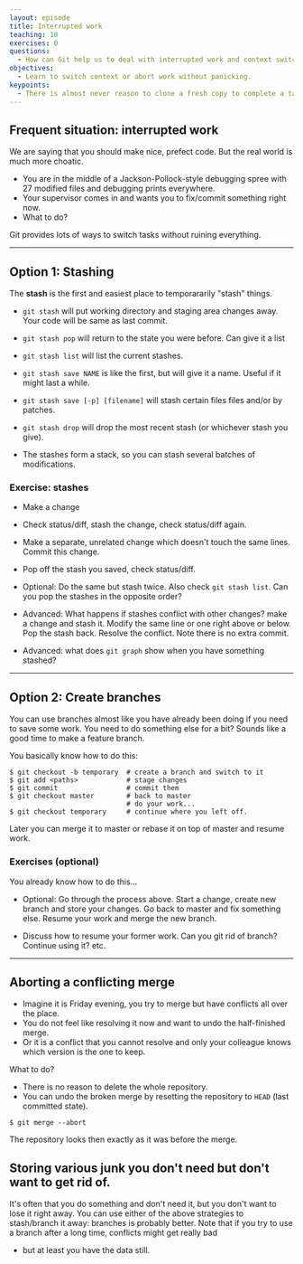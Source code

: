 ```yaml
---
layout: episode
title: Interrupted work
teaching: 10
exercises: 0
questions:
  - How can Git help us to deal with interrupted work and context switching?
objectives:
  - Learn to switch context or abort work without panicking.
keypoints:
  - There is almost never reason to clone a fresh copy to complete a task that you have in mind.
---
```


## Frequent situation: interrupted work

We are saying that you should make nice, prefect code.  But the real world is much more choatic.

- You are in the middle of a Jackson-Pollock-style debugging spree with 27 modified files
  and debugging prints everywhere.
- Your supervisor comes in and wants you to fix/commit something right now.
- What to do?

Git provides lots of ways to switch tasks without ruining everything.


---


## Option 1: Stashing

The **stash** is the first and easiest place to temporararily "stash"
things.

- `git stash` will put working directory and staging area changes
  away.  Your code will be same as last commit.

- `git stash pop` will return to the state you were before.  Can give it a list

- `git stash list` will list the current stashes.

- `git stash save NAME` is like the first, but will give it a name.
  Useful if it might last a while.

- `git stash save [-p] [filename]` will stash certain files files
  and/or by patches.

- `git stash drop` will drop the most recent stash (or whichever stash
  you give).

- The stashes form a stack, so you can stash several batches of modifications.


### Exercise: stashes

- Make a change

- Check status/diff, stash the change, check status/diff again.

- Make a separate, unrelated change which doesn't touch the same
  lines.  Commit this change.

- Pop off the stash you saved, check status/diff.

- Optional: Do the same but stash twice.  Also check `git stash list`.
  Can you pop the stashes in the opposite order?

- Advanced: What happens if stashes conflict with other changes?  make
  a change and stash it.  Modify the same line or one right above or
  below.  Pop the stash back.  Resolve the conflict.  Note there is no
  extra commit.

- Advanced: what does `git graph` show when you have something
  stashed?


---

## Option 2: Create branches

You can use branches almost like you have already been doing if you
need to save some work.  You need to do something else for a bit?
Sounds like a good time to make a feature branch.

You basically know how to do this:

```shell
$ git checkout -b temporary  # create a branch and switch to it
$ git add <paths>            # stage changes
$ git commit                 # commit them
$ git checkout master        # back to master
                             # do your work...
$ git checkout temporary     # continue where you left off.
```

Later you can merge it to master or rebase it on top of master and resume work.


### Exercises (optional)

You already know how to do this...

- Optional: Go through the process above.  Start a change, create new
  branch and store your changes.  Go back to master and fix something
  else.  Resume your work and merge the new branch.

- Discuss how to resume your former work.  Can you git rid of branch?
  Continue using it?  etc.


---

## Aborting a conflicting merge

- Imagine it is Friday evening, you try to merge but have conflicts all over the place.
- You do not feel like resolving it now and want to undo the half-finished merge.
- Or it is a conflict that you cannot resolve and only your colleague knows which version is the one to keep.

What to do?

- There is no reason to delete the whole repository.
- You can undo the broken merge by resetting the repository to `HEAD` (last committed state).

```shell
$ git merge --abort
```

The repository looks then exactly as it was before the merge.


## Storing various junk you don't need but don't want to get rid of.

It's often that you do something and don't need it, but you don't want
to lose it right away.  You can use either of the above strategies to
stash/branch it away: branches is probably better.  Note that if you
try to use a branch after a long time, conflicts might get really bad
- but at least you have the data still.